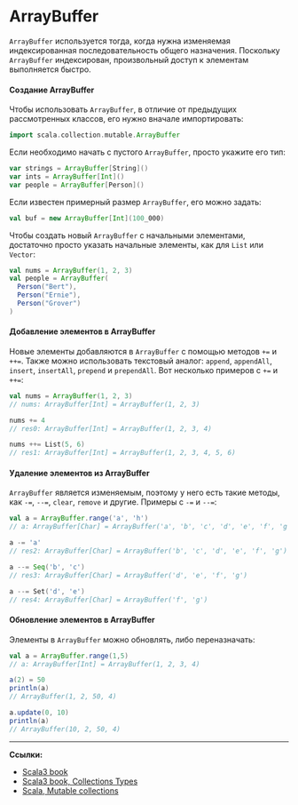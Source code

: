 # ArrayBuffer

`ArrayBuffer` используется тогда, когда нужна изменяемая индексированная последовательность общего назначения.
Поскольку `ArrayBuffer` индексирован, произвольный доступ к элементам выполняется быстро.

#### Создание ArrayBuffer

Чтобы использовать `ArrayBuffer`, в отличие от предыдущих рассмотренных классов, его нужно вначале импортировать:

```scala
import scala.collection.mutable.ArrayBuffer
```

Если необходимо начать с пустого `ArrayBuffer`, просто укажите его тип:

```scala
var strings = ArrayBuffer[String]()
var ints = ArrayBuffer[Int]()
var people = ArrayBuffer[Person]()
```

Если известен примерный размер `ArrayBuffer`, его можно задать:

```scala
val buf = new ArrayBuffer[Int](100_000)
```

Чтобы создать новый `ArrayBuffer` с начальными элементами, достаточно просто указать начальные элементы,
как для `List` или `Vector`:

```scala
val nums = ArrayBuffer(1, 2, 3)
val people = ArrayBuffer(
  Person("Bert"),
  Person("Ernie"),
  Person("Grover")
)
```

#### Добавление элементов в ArrayBuffer

Новые элементы добавляются в `ArrayBuffer` с помощью методов `+=` и `++=`.
Также можно использовать текстовый аналог: `append`, `appendAll`, `insert`, `insertAll`, `prepend` и `prependAll`.
Вот несколько примеров с `+=` и `++=`:

```scala
val nums = ArrayBuffer(1, 2, 3)
// nums: ArrayBuffer[Int] = ArrayBuffer(1, 2, 3)
```
```scala
nums += 4
// res0: ArrayBuffer[Int] = ArrayBuffer(1, 2, 3, 4)
```
```scala
nums ++= List(5, 6)
// res1: ArrayBuffer[Int] = ArrayBuffer(1, 2, 3, 4, 5, 6)
```

#### Удаление элементов из ArrayBuffer

`ArrayBuffer` является изменяемым, поэтому у него есть такие методы, как `-=`, `--=`, `clear`, `remove` и другие.
Примеры с `-=` и `--=`:

```scala
val a = ArrayBuffer.range('a', 'h')
// a: ArrayBuffer[Char] = ArrayBuffer('a', 'b', 'c', 'd', 'e', 'f', 'g')
```
```scala
a -= 'a'
// res2: ArrayBuffer[Char] = ArrayBuffer('b', 'c', 'd', 'e', 'f', 'g')
```
```scala
a --= Seq('b', 'c')
// res3: ArrayBuffer[Char] = ArrayBuffer('d', 'e', 'f', 'g')
```
```scala
a --= Set('d', 'e')
// res4: ArrayBuffer[Char] = ArrayBuffer('f', 'g')
```

#### Обновление элементов в ArrayBuffer

Элементы в `ArrayBuffer` можно обновлять, либо переназначать:

```scala
val a = ArrayBuffer.range(1,5)
// a: ArrayBuffer[Int] = ArrayBuffer(1, 2, 3, 4)
```
```scala
a(2) = 50
println(a)
// ArrayBuffer(1, 2, 50, 4)
```
```scala
a.update(0, 10)
println(a)
// ArrayBuffer(10, 2, 50, 4)
```


---

**Ссылки:**

- [Scala3 book](https://docs.scala-lang.org/scala3/book/taste-collections.html)
- [Scala3 book, Collections Types](https://docs.scala-lang.org/scala3/book/collections-classes.html)
- [Scala, Mutable collections](https://docs.scala-lang.org/ru/overviews/collections-2.13/concrete-mutable-collection-classes.html)
